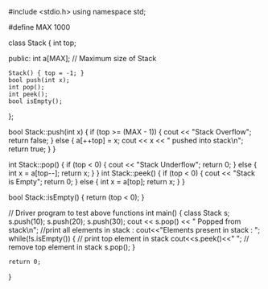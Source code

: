 #include <stdio.h> 
using namespace std;
 
#define MAX 1000
 
class Stack {
    int top;
 
public:
    int a[MAX]; // Maximum size of Stack
 
    Stack() { top = -1; }
    bool push(int x);
    int pop();
    int peek();
    bool isEmpty();
};
 
bool Stack::push(int x)
{
    if (top >= (MAX - 1)) {
        cout << "Stack Overflow";
        return false;
    }
    else {
        a[++top] = x;
        cout << x << " pushed into stack\n";
        return true;
    }
}
 
int Stack::pop()
{
    if (top < 0) {
        cout << "Stack Underflow";
        return 0;
    }
    else {
        int x = a[top--];
        return x;
    }
}
int Stack::peek()
{
    if (top < 0) {
        cout << "Stack is Empty";
        return 0;
    }
    else {
        int x = a[top];
        return x;
    }
}
 
bool Stack::isEmpty()
{
    return (top < 0);
}
 
// Driver program to test above functions
int main()
{
    class Stack s;
    s.push(10);
    s.push(20);
    s.push(30);
    cout << s.pop() << " Popped from stack\n";
    //print all elements in stack :
    cout<<"Elements present in stack : ";
    while(!s.isEmpty())
    {
        // print top element in stack
        cout<<s.peek()<<" ";
        // remove top element in stack
        s.pop();
    }
 
    return 0;
}
